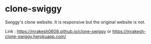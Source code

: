 # clone-swiggy

Swiggy's clone website. It is responsive but the original website is not.

Link : https://mrakesh0608.github.io/clone-swiggy or https://mrakesh-clone-swiggy.herokuapp.com/
